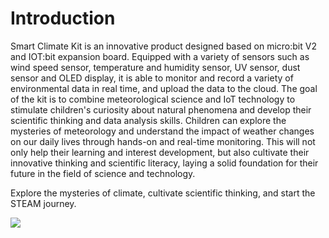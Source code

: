 ﻿---
sidebar_position: 1
sidebar_label: Introduction
---

# Introduction

Smart Climate Kit is an innovative product designed based on micro:bit V2 and IOT:bit expansion board. Equipped with a variety of sensors such as wind speed sensor, temperature and humidity sensor, UV sensor, dust sensor and OLED display, it is able to monitor and record a variety of environmental data in real time, and upload the data to the cloud. The goal of the kit is to combine meteorological science and IoT technology to stimulate children's curiosity about natural phenomena and develop their scientific thinking and data analysis skills. Children can explore the mysteries of meteorology and understand the impact of weather changes on our daily lives through hands-on and real-time monitoring. This will not only help their learning and interest development, but also cultivate their innovative thinking and scientific literacy, laying a solid foundation for their future in the field of science and technology.

Explore the mysteries of climate, cultivate scientific thinking, and start the STEAM journey.

![](https://wiki-media-ef.oss-cn-hongkong.aliyuncs.com/i18n/en/docusaurus-plugin-content-docs/current/microbit/interesting-case/microbit-smart-climate-kit/about-the-microbit-smart-climate-kit/images/smart-weather-station-kit-products-introduction-01.png)
